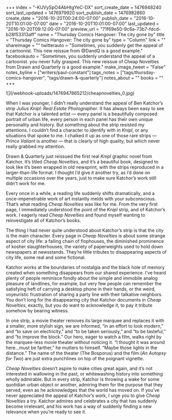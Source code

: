 +++
index = "-KUVySpO4AbHtgYeC-DX"
sort_create_date = 1476948240
sort_last_updated = 1476979920
sort_publish_date = 1476982860
create_date = "2016-10-20T00:24:00-07:00"
publish_date = "2016-10-20T10:01:00-07:00"
date = "2016-10-20T10:01:00-07:00"
last_updated = "2016-10-20T09:12:00-07:00"
preview_url = "71f69e50-9c6a-73b7-fdcd-b28f53313aff"
name = "Thursday Comics Hangover: The city gone by"
title = "Thursday Comics Hangover: The city gone by"
type = "Column"
link = ""
shareimage = ""
twitterauto = "Sometimes, you suddenly get the appeal of a cartoonist. This new reissue from @DandQ is a good example."
facebookauto = "Sometimes, you suddenly understand the appeal of a cartoonist. you never fully grasped. This new reissue of Cheap Novelties from Drawn and Quarterly is a good example."
make_image_tweet = "False"
notes_byline = ["writers/paul-constant"]
tags_notes = ["tags/thursday-comics-hangover", "tags/drawn-&amp;-quarterly"]
notes_about = ""
books = ""
+++
<p class="image">![](/webhook-uploads/1476947865212/cheapnovelties_0.jpg)</p>

When I was younger, I didn’t really understand the appeal of Ben Katchor’s strip *Julius Knipl: Real Estate Photographer*. It has always been easy to see that Katchor is a talented artist — every panel is a beautifully composed portrait of urban life, every person in each panel has their own unique personality and history. But something about the strip resisted my attentions. I couldn’t find a character to identify with in *Knipl*, or any situations that spoke to me. I chalked it up as one of those rare strips — *Prince Valiant* is another — that is clearly of high quality, but which never really grabbed my attention.

Drawn & Quarterly just reissued the first real *Knipl* graphic novel from Katchor. It’s titled *Cheap Novelties*, and it’s a beautiful book, designed to look like it’s been wrapped in old newsprint, with the strips reproduced in a larger-than-life format. I thought I’d give it another try, as I’d done on multiple occasions over the years, just to make sure Katchor’s work still didn’t work for me.

Every once in a while, a reading life suddenly shifts dramatically, and a once-impenetrable work of art instantly melds with your subconscious. That’s what reading *Cheap Novelties* was like for me. From the very first page, I immediately understood the point of the *Knipl* strip, and of Katchor’s work. I eagerly read *Cheap Novelties* and found myself wanting to reinvestigate all of Katchor’s books.

The thing I had never quite understood about Katchor’s strip is that the city is the main character. Every page in *Cheap Novelties* is about some strange aspect of city life: a failing chain of flophouses, the diminished prominence of kosher slaughterhouses, the variety of paperweights used to hold down newspapers at newsstands. They’re little tributes to disappearing aspects of city life, some real and some fictional.

Katchor works at the boundaries of nostalgia and the black hole of memory created when something disappears from our shared experience. I’ve heard plenty of people reminisce fondly about the simple and immobile analog pleasure of landlines, for example, but very few people can remember the satisfying heft of carrying a desktop phone in their hands, or the weird, voyeuristic frustration of sharing a party line with their talkative neighbors. You don’t long for the disappearing city that Katchor documents in *Cheap Novelties*, exactly, but you do want to acknowledge it, to pay it tribute somehow by bearing witness.

In one strip, a movie theater removes its large marquee and replaces it with a smaller, more stylish sign, we are informed, “in an effort to look modern,” and “to save on electricity,” and “to be taken seriously,” and “to be tasteful,” and “to improve the block.” Our hero, eager to watch a film, walks right by the marquee-less movie theater without noticing it. “I thought it was around here…must be farther,” he mutters to himself. “Maybe those lights in the distance.” The name of the theater (The Bosporus) and the film (*An Autopsy for Two*) are just extra punchlines on top of the poignant vignette.

*Cheap Novelties* doesn’t aspire to make cities great again, and it’s not interested in wallowing in the past, or whitewashing history into something wholly admirable. But in every strip, Katchor is throwing a wake for some quotidian urban object or another, admiring them for the purpose that they served, even as he acknowledges that the world has moved on. If you’ve never appreciated the appeal of Katchor’s work, I urge you to give *Cheap Novelties* a try. Katchor admires and celebrates a city that has suddenly become irrelevant, and his work has a way of suddenly finding a new relevance when you’re ready to see it.